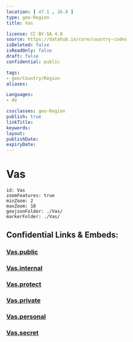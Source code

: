 ```yaml
---
location: [ 47.1 , 16.8 ] 
type: geo-Region
title: Vas

license: CC BY-SA 4.0
source: https://datahub.io/core/country-codes
isDeleted: false
isReadOnly: false
draft: false
confidential: public

tags:
- geo/Country/Region
aliases:

Languages:
- de

cssclasses: geo-Region
publish: true
linkTitle: 
keywords: 
layout: 
publishDate: 
expiryDate: 
---
```


# Vas

```leaflet
id: Vas
zoomFeatures: true 
minZoom: 2 
maxZoom: 18
geojsonFolder: ./Vas/
markerFolder: ./Vas/
```


## Confidential Links & Embeds: 

### [Vas.public](/_public/\Earth\Continent\Europe\Europe~East\Hungary\Counties~HungaryVas.public.md) 

### [Vas.internal](/_internal/\Earth\Continent\Europe\Europe~East\Hungary\Counties~HungaryVas.internal.md) 

### [Vas.protect](/_protect/\Earth\Continent\Europe\Europe~East\Hungary\Counties~HungaryVas.protect.md) 

### [Vas.private](/_private/\Earth\Continent\Europe\Europe~East\Hungary\Counties~HungaryVas.private.md) 

### [Vas.personal](/_personal/\Earth\Continent\Europe\Europe~East\Hungary\Counties~HungaryVas.personal.md) 

### [Vas.secret](/_secret/\Earth\Continent\Europe\Europe~East\Hungary\Counties~HungaryVas.secret.md)

